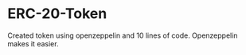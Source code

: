 # ERC-20-Token
Created token using openzeppelin and 10 lines of code.
Openzeppelin makes it easier.
